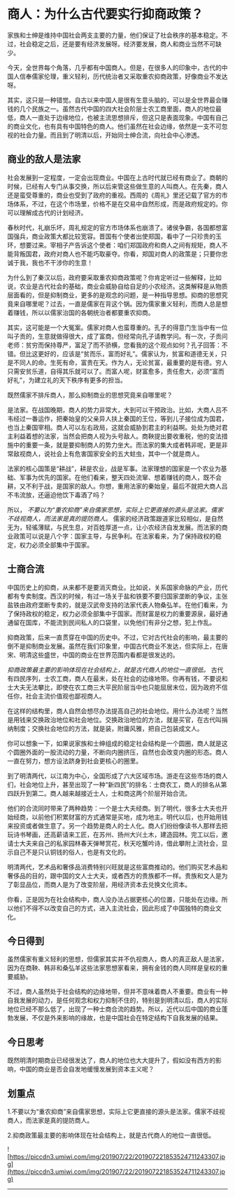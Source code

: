 # 商人：为什么古代要实行抑商政策？

家族和士绅是维持中国社会两支主要的力量，他们保证了社会秩序的基本稳定。不过，社会稳定之后，还是要有经济发展呀。经济要发展，商人和商业当然不可缺少。

今天，全世界每个角落，几乎都有中国商人。但是，在很多人的印象中，古代的中国人信奉儒家伦理，重义轻利，历代统治者又采取重农抑商政策，好像商业不发达呀。

其实，这只是一种错觉。自古以来中国人是很有生意头脑的，可以是全世界最会赚钱的几个民族之一。虽然古代中国的四大社会阶层士农工商里面，商人的地位最低，商人一直处于边缘地位，也被主流思想排斥，但这只是表面现象。中国有自己的商业文化，也有具有中国特色的商人。他们虽然在社会边缘，依然是一支不可忽视的社会力量。而且到了明清以后，开始同士绅合流，向社会中心渗透。

## 商业的敌人是法家

社会发展到一定程度，一定会出现商业。中国在上古时代就已经有商业了。商朝的时候，已经有人专门从事交换，所以后来管这些做生意的人叫商人。在先秦，商人还是蛮受尊重的，商业也受到了政府的重视。西周的《周礼》里还记载了官方的市场体系，不过，在这个市场里，价格不是在交易中自然形成，而是政府规定的。你可以理解成古代的计划经济。

春秋时代，礼崩乐坏，周礼规定的官方市场体系也崩溃了。诸侯争霸，各国都想富国强兵，商业政策大都比较宽容。晋国有个使者出使郑国，看中了一只珍贵的玉环，想要过来。宰相子产告诉这个使者：咱们郑国政府和商人之间有规矩，商人不能背叛国君，政府对商人也不能巧取豪夺。你看，郑国对商人的政策是；只要你忠诚于我，我也不干涉你的生意！

为什么到了秦汉以后，政府要采取重农抑商政策呢？你肯定听过一些解释，比如说，农业是古代社会的基础，商业会威胁自给自足的小农经济。这类解释是从物质层面看的，但是抑制商业，更多的是观念的问题，是一种指导思想。抑商的思想究竟来自哪里呢？过去，一直是儒家在背这个锅。因为儒家重义轻利，而商人总是想着赚钱，所以以儒家治国的各朝统治者都要重农抑商。

其实，这可能是一个大冤案。儒家对商人也蛮尊重的。孔子的得意门生当中有一位叫子贡的，生意就做得很大，成了富商，但经常向孔子请教学问。有一次，子贡问老师：贫穷而保持尊严，富足了而不骄横，您看我的这个观点如何？孔子回答：不错。但比这更好的，应该是“贫而乐，富而好礼”。儒家认为，贫富和道德无关，只是不同人的命。生死有命，富贵在天。作为人，无论贫富，最重要的是有德。穷人只需安贫乐道，自得其乐就可以了。而富人呢，财富愈多，责任愈大，必须“富而好礼”，为建立礼的天下秩序有更多的担当。

既然儒家不排斥商人，那么抑制商业的思想究竟来自哪里呢？

是法家。在战国晚期，商人的势力非常大，大到可以干预政治。比如，大商人吕不韦经过一番运作，把秦始皇的父亲异人扶上秦国的王位，等到儿子接位成为国君，也当上秦国宰相。商人可以左右政局，这就会威胁到君主的利益啊。处处为绝对君主利益着想的法家，当然会把商人视为头号敌人。商鞅提出要收重税，他的变法措施中的重要一条，就是要抑制商人的势力坐大。而法家的集大成者韩非呢，更是非常敌视商人，说社会上有危害国家安全的五大蛀虫，其中一个就是商人。

法家的核心国策是“耕战”，耕是农业，战是军事。法家理想的国家是一个农业为基础、军事为优先的国家。在他们看来，整天四处流窜、想着赚钱的商人，既不会耕，又不利于战，是国家的敌人。你想，重用法家的秦始皇，最后不就把大商人吕不韦流放，还逼迫他饮下毒酒了吗？

所以， *不要以为“重农抑商”来自儒家思想，实际上它更直接的源头是法家。儒家不歧视商人，而法家是真的提防商人。* 儒家的经济政策跟道家比较相似，是自然无为，轻徭薄赋，与民生息，对百姓厚道一点，让小农经济自发发展。而法家的商业政策可以说是八个字：国家主导，与民争利。在法家看来，为了保持政权的稳定，权力必须全部集中于国家。

## 士商合流

中国历史上的抑商，从来都不是要消灭商业。比如说，关系国家命脉的产业，历代都有专卖制度。西汉的时候，有过一场关于盐和铁要不要归国家垄断的争议，主张盐铁由政府垄断专卖的，就是汉武帝支持的法家代表人物桑弘羊。在他们看来，为了保持政权的稳定，权力必须全部集中于国家。而财富是权力的重要源泉，最好通通留在国库，不能流到民间私人的口袋里，以免他们有非分之想，犯上作乱。

抑商政策，后来一直贯穿在中国的历史中。不过，它对古代社会的影响，最主要的倒不是抑制商业发展。虽然在我们印象里，中国古代商业不发达，但实际上，在唐宋、明清这些盛世，中国的商业在世界范围内看都是很发达的。

 *抑商政策最主要的影响体现在社会结构上，就是古代商人的地位一直很低。* 古代有四民序列，士农工商，商人在最末，处在社会的边缘地带。你再有钱，不要说和士大夫无法攀比，即使在农工商三大平民阶层当中也只能屈居末位，因为政府不信任你，社会主流价值观也鄙视商人。

在这样的结构里，商人自然会想尽办法提高自己的社会地位。用什么办法呢？当然是用钱来交换政治地位和社会地位。交换政治地位的方法，就是买官，在古代叫捐纳制度；交换社会地位的方法，就是装，附庸风雅，把自己包装成文人。

你可以想象一下，如果说家族和士绅组成的稳定社会结构是一个圆圈，商人就是这个圆圈外面的一股流动的力量，不断向内圈挤压，自然也会改变内圈的形态。商人一直在努力，想方设法跻身到社会更核心的圈里。

到了明清两代，以江南为中心，全国形成了六大区域市场。游走在这些市场的商人们，社会地位上升，甚至出现了一种“新四民”的排名：士商农工，商人的排名从第四跃升到第二。商人越来越接近士人，士和商这两个阶层开始合流。

他们的合流同时带来了两种趋势：一个是士大夫经商。到了明代，很多士大夫也开始经商，以前他们积累财富的方式通常是买地，成为地主。明代以后，也开始用钱来投资或者做生意了。另一个趋势是商人的士人化。商人们纷纷像读书人那样去把玩诗书琴画，还高薪请来工匠，在苏州、扬州大兴土木，建造园林。完工以后，邀请士大夫来自己的私家园林春天弹琴赏花，秋天吃蟹吟诗，借此攀附上流社会，显示自己不是只认铜钱的俗人，也是有文化的。

明清两代，艺术品和奢侈品消费特别兴旺就是这些富商推动的。他们购买艺术品和奢侈品的目的，跟中国的文人士大夫，或者西方的贵族都不一样。贵族和文人是为了彰显品位，而商人是为了改变阶层，用经济资本去兑换文化资本。

你看，正是因为在社会结构中，商人没办法占据更核心的位置，只能处在边缘。所以他们不得不以改变自己的方式，进入主流社会，因此形成了中国独特的商业文化。

## 今日得到

虽然儒家有重义轻利的思想，但儒家其实并不仇视商人，商人的真正敌人是法家，因为在商鞅、韩非和桑弘羊这些法家思想家看来，拥有金钱的商人同样是皇权的重要威胁。

不过，商人虽然处于社会结构的边缘地带，但并不意味着商人不重要。商业有一种自我发展的动力，是任何观念和权力抑制不住的，特别是到明清以后，商人的实际地位已经不那么低了，出现了一种士商合流的趋势。所以，近代以后中国的商业蓬勃发展，不仅是外来影响的缘故，也是中国社会在特定结构下自我发展的结果。

## 今日思考

既然明清时期商业已经很发达了，商人的地位也大大提升了，假如没有西方的影响，中国的商业是否会自发地缓慢发展到资本主义呢？

## 划重点

1.不要以为“重农抑商”来自儒家思想，实际上它更直接的源头是法家。儒家不歧视商人，而法家是真的提防商人。

2.抑商政策最主要的影响体现在社会结构上，就是古代商人的地位一直很低。

![https://piccdn3.umiwi.com/img/201907/22/201907221853524711243307.jpg](https://piccdn3.umiwi.com/img/201907/22/201907221853524711243307.jpg)

---

